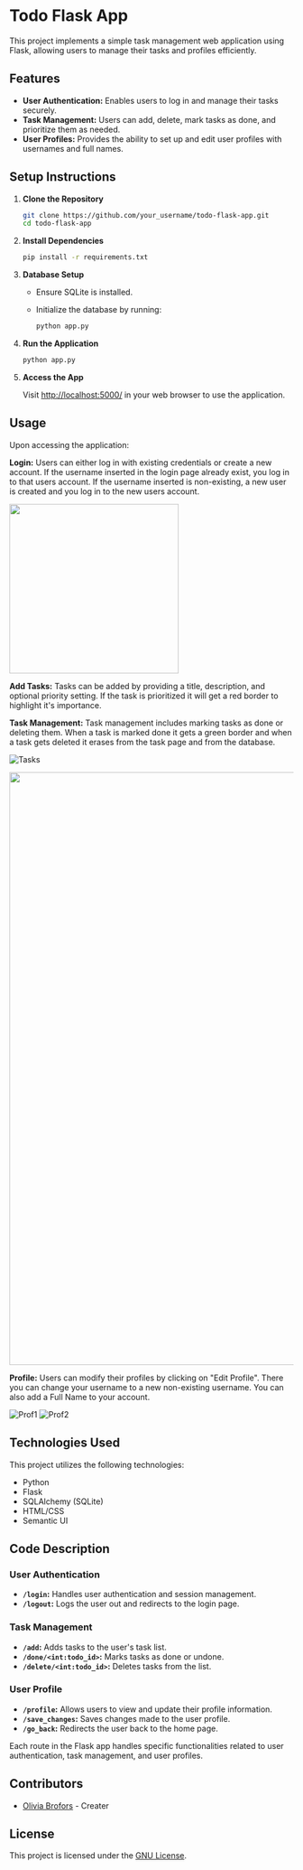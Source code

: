 # Todo Flask App

This project implements a simple task management web application using Flask, allowing users to manage their tasks and profiles efficiently.

## Features

* **User Authentication:** Enables users to log in and manage their tasks securely.
* **Task Management:** Users can add, delete, mark tasks as done, and prioritize them as needed.
* **User Profiles:** Provides the ability to set up and edit user profiles with usernames and full names.

## Setup Instructions

1. **Clone the Repository**

    ```bash
    git clone https://github.com/your_username/todo-flask-app.git
    cd todo-flask-app
    ```

2. **Install Dependencies**

    ```bash
    pip install -r requirements.txt
    ```

3. **Database Setup**

    - Ensure SQLite is installed.
    - Initialize the database by running:

        ```bash
        python app.py
        ```

4. **Run the Application**

    ```bash
    python app.py
    ```

5. **Access the App**

    Visit [http://localhost:5000/](http://localhost:5000/) in your web browser to use the application.

## Usage

Upon accessing the application:

**Login:** Users can either log in with existing credentials or create a new account. If the username inserted in the login page already exist, you log in to that users account. If the username inserted is non-existing, a new user is created and you log in to the new users account.

<img src ="images/login.png" width="300"/>

**Add Tasks:** Tasks can be added by providing a title, description, and optional priority setting. If the task is prioritized it will get a red border to highlight it's importance. 

**Task Management:** Task management includes marking tasks as done or deleting them. When a task is marked done it gets a green border and when a task gets deleted it erases from the task page and from the database.

![Tasks](images/tasks.png)

<img src ="images/tasks.png" width="1050"/>

**Profile:** Users can modify their profiles by clicking on "Edit Profile". There you can change your username to a new non-existing username. You can also add a Full Name to your account.

![Prof1](images/profil1.png)
![Prof2](images/profil2.png)

## Technologies Used

This project utilizes the following technologies:

* Python
* Flask
* SQLAlchemy (SQLite)
* HTML/CSS
* Semantic UI

## Code Description

### User Authentication

* **`/login`:** Handles user authentication and session management.
* **`/logout`:** Logs the user out and redirects to the login page.

### Task Management

* **`/add`:** Adds tasks to the user's task list.
* **`/done/<int:todo_id>`:** Marks tasks as done or undone.
* **`/delete/<int:todo_id>`:** Deletes tasks from the list.

### User Profile

* **`/profile`:** Allows users to view and update their profile information.
* **`/save_changes`:** Saves changes made to the user profile.
* **`/go_back`:** Redirects the user back to the home page.

Each route in the Flask app handles specific functionalities related to user authentication, task management, and user profiles.

## Contributors

* [Olivia Brofors](https://github.com/oliviabrofors/) - Creater

## License

This project is licensed under the [GNU License](LICENSE).
